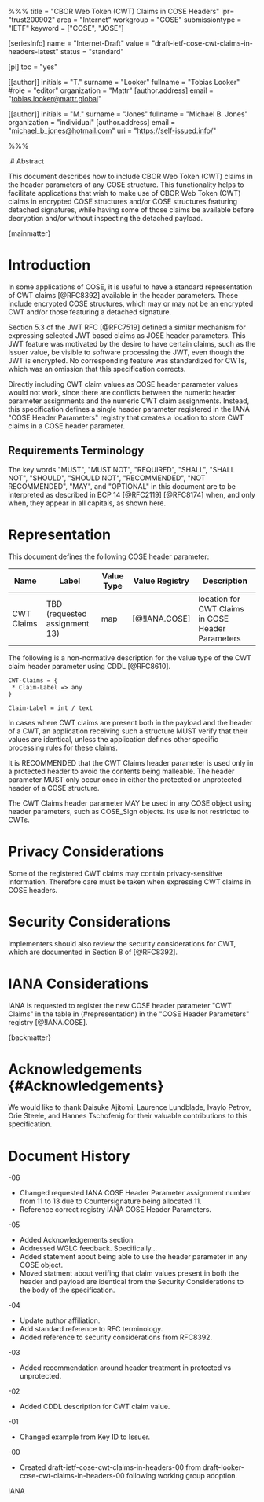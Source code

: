 %%%
title = "CBOR Web Token (CWT) Claims in COSE Headers"
ipr= "trust200902"
area = "Internet"
workgroup = "COSE"
submissiontype = "IETF"
keyword = ["COSE", "JOSE"]

[seriesInfo]
name = "Internet-Draft"
value = "draft-ietf-cose-cwt-claims-in-headers-latest"
status = "standard"

[pi]
toc = "yes"

[[author]]
initials = "T."
surname = "Looker"
fullname = "Tobias Looker"
#role = "editor"
organization = "Mattr"
  [author.address]
  email = "tobias.looker@mattr.global"

[[author]]
initials = "M."
surname = "Jones"
fullname = "Michael B. Jones"
organization = "individual"
  [author.address]
  email = "michael_b_jones@hotmail.com"
  uri = "https://self-issued.info/"

%%%

.# Abstract

This document describes how to include CBOR Web Token (CWT) claims in the header parameters of any COSE structure. This functionality helps to facilitate applications that wish to make use of CBOR Web Token (CWT) claims in encrypted COSE structures and/or COSE structures featuring detached signatures, while having some of those claims be available before decryption and/or without inspecting the detached payload.

{mainmatter}

# Introduction

In some applications of COSE, it is useful to have a standard representation of CWT claims [@RFC8392] available in the header parameters. These include encrypted COSE structures, which may or may not be an encrypted CWT and/or those featuring a detached signature.

Section 5.3 of the JWT RFC [@RFC7519] defined a similar mechanism for expressing selected JWT based claims as JOSE header parameters.  This JWT feature was motivated by the desire to have certain claims, such as the Issuer value, be visible to software processing the JWT, even though the JWT is encrypted.  No corresponding feature was standardized for CWTs, which was an omission that this specification corrects.

Directly including CWT claim values as COSE header parameter values would not work, since there are conflicts between the numeric header parameter assignments and the numeric CWT claim assignments.  Instead, this specification defines a single header parameter registered in the IANA "COSE Header Parameters" registry that creates a location to store CWT claims in a COSE header parameter.

## Requirements Terminology

The key words "MUST", "MUST NOT", "REQUIRED", "SHALL", "SHALL NOT", "SHOULD", "SHOULD NOT", "RECOMMENDED", "NOT RECOMMENDED", "MAY", and "OPTIONAL" in this document are to be interpreted as described in BCP 14 [@RFC2119] [@RFC8174] when, and only when, they appear in all capitals, as shown here.

# Representation

This document defines the following COSE header parameter:


|   Name          |  Label | Value Type | Value Registry |   Description   |
|-----------------|--------|------------|----------------|-----------------|
|   CWT Claims    |  TBD (requested assignment 13)   | map        | [@!IANA.COSE]  | location for CWT Claims in COSE Header Parameters |

The following is a non-normative description for the value type of the CWT claim header parameter using CDDL [@RFC8610].

```
CWT-Claims = {
 * Claim-Label => any
}

Claim-Label = int / text
```

In cases where CWT claims are present both in the payload and the header of a CWT, an application receiving such a structure MUST verify that their values are identical, unless the application defines other specific processing rules for these claims.

It is RECOMMENDED that the CWT Claims header parameter is used only in a protected header to avoid the contents being malleable. The header parameter MUST only occur once in either the protected or unprotected header of a COSE structure.

The CWT Claims header parameter MAY be used in any COSE object using header parameters, such as COSE_Sign objects.  Its use is not restricted to CWTs.

# Privacy Considerations

Some of the registered CWT claims may contain privacy-sensitive information. Therefore care must be taken when expressing CWT claims in COSE headers.

# Security Considerations

Implementers should also review the security considerations for CWT, which are documented in Section 8 of [@RFC8392].

# IANA Considerations

IANA is requested to register the new COSE header parameter "CWT Claims" in the table in (#representation) in the "COSE Header Parameters" registry [@!IANA.COSE].

{backmatter}

# Acknowledgements {#Acknowledgements}

We would like to thank
Daisuke Ajitomi,
Laurence Lundblade,
Ivaylo Petrov,
Orie Steele,
and
Hannes Tschofenig
for their valuable contributions to this specification.

# Document History

-06

* Changed requested IANA COSE Header Parameter assignment number from 11 to 13 due to Countersignature being allocated 11.
* Reference correct registry IANA COSE Header Parameters.

-05

* Added Acknowledgements section.
* Addressed WGLC feedback.  Specifically...
* Added statement about being able to use the header parameter in any COSE object.
* Moved statment about verifing that claim values present in both the header and payload are identical from the Security Considerations to the body of the specification.

-04

* Update author affiliation.
* Add standard reference to RFC terminology.
* Added reference to security considerations from RFC8392.

-03

* Added recommendation around header treatment in protected vs unprotected.

-02

* Added CDDL description for CWT claim value.

-01

* Changed example from Key ID to Issuer.

-00

* Created draft-ietf-cose-cwt-claims-in-headers-00 from draft-looker-cose-cwt-claims-in-headers-00 following working group adoption.

<reference anchor="IANA.COSE" target="https://www.iana.org/assignments/cose/cose.xhtml#header-parameters">
 <front>
   <title>COSE Header Parameters</title>
   <author><organization>IANA</organization></author>
 </front>
</reference>
